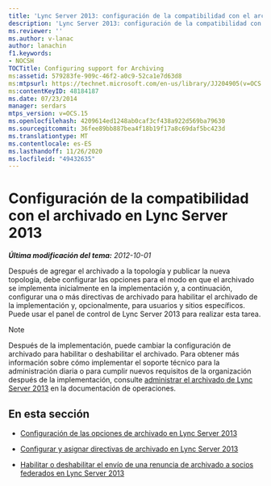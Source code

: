```yaml
---
title: 'Lync Server 2013: configuración de la compatibilidad con el archivado'
description: 'Lync Server 2013: configuración de la compatibilidad con el archivado.'
ms.reviewer: ''
ms.author: v-lanac
author: lanachin
f1.keywords:
- NOCSH
TOCTitle: Configuring support for Archiving
ms:assetid: 579283fe-909c-46f2-a0c9-52ca1e7d63d8
ms:mtpsurl: https://technet.microsoft.com/en-us/library/JJ204905(v=OCS.15)
ms:contentKeyID: 48184187
ms.date: 07/23/2014
manager: serdars
mtps_version: v=OCS.15
ms.openlocfilehash: 4209614ed1248ab0caf3cf438a922d569ba79630
ms.sourcegitcommit: 36fee89bb887bea4f18b19f17a8c69daf5bc423d
ms.translationtype: MT
ms.contentlocale: es-ES
ms.lasthandoff: 11/26/2020
ms.locfileid: "49432635"
---
```

# <a name="configuring-support-for-archiving-in-lync-server-2013"></a>Configuración de la compatibilidad con el archivado en Lync Server 2013

<div data-xmlns="http://www.w3.org/1999/xhtml">

<div class="topic" data-xmlns="http://www.w3.org/1999/xhtml" data-msxsl="urn:schemas-microsoft-com:xslt" data-cs="https://msdn.microsoft.com/">

<div data-asp="https://msdn2.microsoft.com/asp">



</div>

<div id="mainSection">

<div id="mainBody">

<span> </span>

_**Última modificación del tema:** 2012-10-01_

Después de agregar el archivado a la topología y publicar la nueva topología, debe configurar las opciones para el modo en que el archivado se implementa inicialmente en la implementación y, a continuación, configurar una o más directivas de archivado para habilitar el archivado de la implementación y, opcionalmente, para usuarios y sitios específicos. Puede usar el panel de control de Lync Server 2013 para realizar esta tarea.

<div>


> [!NOTE]  
> Después de la implementación, puede cambiar la configuración de archivado para habilitar o deshabilitar el archivado. Para obtener más información sobre cómo implementar el soporte técnico para la administración diaria o para cumplir nuevos requisitos de la organización después de la implementación, consulte <A href="lync-server-2013-managing-archiving.md">administrar el archivado de Lync Server 2013</A> en la documentación de operaciones.



</div>

<div>

## <a name="in-this-section"></a>En esta sección

  - [Configuración de las opciones de archivado en Lync Server 2013](lync-server-2013-configuring-archiving-options.md)

  - [Configurar y asignar directivas de archivado en Lync Server 2013](lync-server-2013-configuring-and-assigning-archiving-policies.md)

  - [Habilitar o deshabilitar el envío de una renuncia de archivado a socios federados en Lync Server 2013](lync-server-2013-enable-or-disable-sending-an-archiving-disclaimer-to-federated-partners.md)

</div>

</div>

<span> </span>

</div>

</div>

</div>


